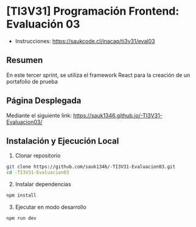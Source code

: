 # [TI3V31] Programación Frontend: Evaluación 03

- Instrucciones: https://saukcode.cl/inacap/ti3v31/eval03

## Resumen
En este tercer sprint, se utiliza el framework React para la creación de un portafolio de prueba

## Página Desplegada
Mediante el siguiente link: https://sauk1346.github.io/-TI3V31-Evaluacion03/

## Instalación y Ejecución Local

1. Clonar repositorio

```bash
git clone https://github.com/sauk1346/-TI3V31-Evaluacion03.git
cd -TI3V31-Evaluacion03
```

2. Instalar dependencias

```bash
npm install
```

3. Ejecutar en modo desarrollo

```bash
npm run dev
```